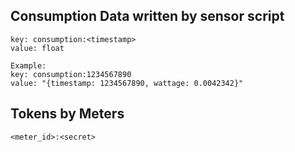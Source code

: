 ## Consumption Data written by sensor script

```
key: consumption:<timestamp>
value: float

Example:
key: consumption:1234567890
value: "{timestamp: 1234567890, wattage: 0.0042342}"
```

## Tokens by Meters

```
<meter_id>:<secret>
```
